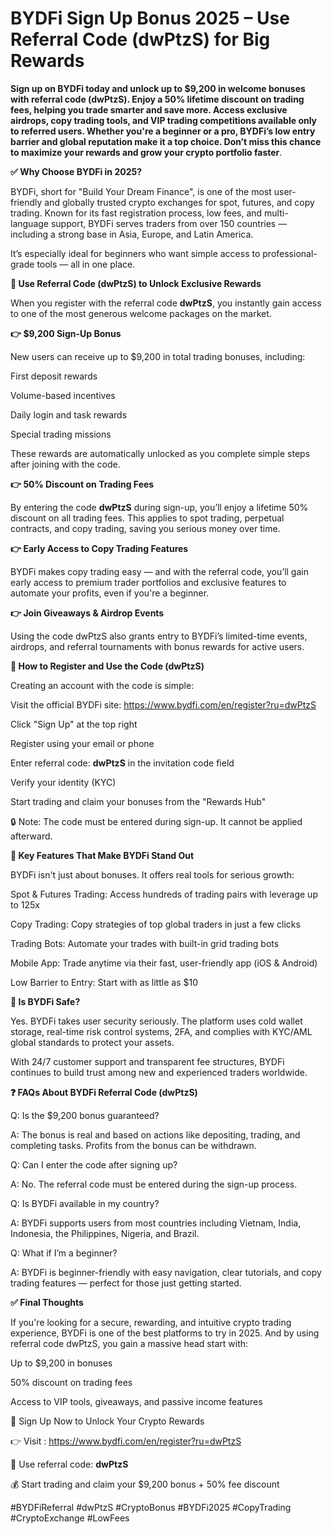 # BYDFi Sign Up Bonus 2025 – Use Referral Code (dwPtzS) for Big Rewards

**Sign up on BYDFi today and unlock up to $9,200 in welcome bonuses with referral code (dwPtzS). Enjoy a 50% lifetime discount on trading fees, helping you trade smarter and save more. Access exclusive airdrops, copy trading tools, and VIP trading competitions available only to referred users. Whether you're a beginner or a pro, BYDFi’s low entry barrier and global reputation make it a top choice. Don’t miss this chance to maximize your rewards and grow your crypto portfolio faster**.

**✅ Why Choose BYDFi in 2025?**

BYDFi, short for "Build Your Dream Finance", is one of the most user-friendly and globally trusted crypto exchanges for spot, futures, and copy trading. Known for its fast registration process, low fees, and multi-language support, BYDFi serves traders from over 150 countries — including a strong base in Asia, Europe, and Latin America.

It’s especially ideal for beginners who want simple access to professional-grade tools — all in one place.

**🎁 Use Referral Code (dwPtzS) to Unlock Exclusive Rewards**

When you register with the referral code **dwPtzS**, you instantly gain access to one of the most generous welcome packages on the market.

**👉 $9,200 Sign-Up Bonus**

New users can receive up to $9,200 in total trading bonuses, including:

First deposit rewards

Volume-based incentives

Daily login and task rewards

Special trading missions

These rewards are automatically unlocked as you complete simple steps after joining with the code.

**👉 50% Discount on Trading Fees**

By entering the code **dwPtzS** during sign-up, you’ll enjoy a lifetime 50% discount on all trading fees. This applies to spot trading, perpetual contracts, and copy trading, saving you serious money over time.

**👉 Early Access to Copy Trading Features**

BYDFi makes copy trading easy — and with the referral code, you’ll gain early access to premium trader portfolios and exclusive features to automate your profits, even if you're a beginner.

**👉 Join Giveaways & Airdrop Events**

Using the code dwPtzS also grants entry to BYDFi’s limited-time events, airdrops, and referral tournaments with bonus rewards for active users.

**📝 How to Register and Use the Code (dwPtzS)**

Creating an account with the code is simple:

Visit the official BYDFi site:  https://www.bydfi.com/en/register?ru=dwPtzS

Click "Sign Up" at the top right

Register using your email or phone

Enter referral code: **dwPtzS** in the invitation code field

Verify your identity (KYC)

Start trading and claim your bonuses from the "Rewards Hub"

🔒 Note: The code must be entered during sign-up. It cannot be applied afterward.

**🚀 Key Features That Make BYDFi Stand Out**

BYDFi isn't just about bonuses. It offers real tools for serious growth:

Spot & Futures Trading: Access hundreds of trading pairs with leverage up to 125x

Copy Trading: Copy strategies of top global traders in just a few clicks

Trading Bots: Automate your trades with built-in grid trading bots

Mobile App: Trade anytime via their fast, user-friendly app (iOS & Android)

Low Barrier to Entry: Start with as little as $10

**🔐 Is BYDFi Safe?**

Yes. BYDFi takes user security seriously. The platform uses cold wallet storage, real-time risk control systems, 2FA, and complies with KYC/AML global standards to protect your assets.

With 24/7 customer support and transparent fee structures, BYDFi continues to build trust among new and experienced traders worldwide.

**❓ FAQs About BYDFi Referral Code (dwPtzS)**

Q: Is the $9,200 bonus guaranteed?

A: The bonus is real and based on actions like depositing, trading, and completing tasks. Profits from the bonus can be withdrawn.

Q: Can I enter the code after signing up?

A: No. The referral code must be entered during the sign-up process.

Q: Is BYDFi available in my country?

A: BYDFi supports users from most countries including Vietnam, India, Indonesia, the Philippines, Nigeria, and Brazil.

Q: What if I’m a beginner?

A: BYDFi is beginner-friendly with easy navigation, clear tutorials, and copy trading features — perfect for those just getting started.

**✅ Final Thoughts**

If you're looking for a secure, rewarding, and intuitive crypto trading experience, BYDFi is one of the best platforms to try in 2025. And by using referral code dwPtzS, you gain a massive head start with:

Up to $9,200 in bonuses

50% discount on trading fees

Access to VIP tools, giveaways, and passive income features

🎯 Sign Up Now to Unlock Your Crypto Rewards

👉 Visit  : https://www.bydfi.com/en/register?ru=dwPtzS

🔐 Use referral code: **dwPtzS**

💰 Start trading and claim your $9,200 bonus + 50% fee discount

#BYDFiReferral #dwPtzS #CryptoBonus #BYDFi2025 #CopyTrading #CryptoExchange #LowFees
